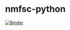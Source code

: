 # nmfsc-python

[![Binder](https://mybinder.org/badge_logo.svg)](https://mybinder.org/v2/gh/kylenovak29/nmfsc-python/HEAD?filepath=https%3A%2F%2Fgithub.com%2Fkylenovak29%2Fnmfsc-python%2Fblob%2Fmain%2Ffoopython.ipynb)
